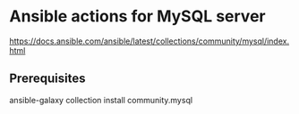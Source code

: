 # Ansible actions for MySQL server
https://docs.ansible.com/ansible/latest/collections/community/mysql/index.html

## Prerequisites
ansible-galaxy collection install community.mysql